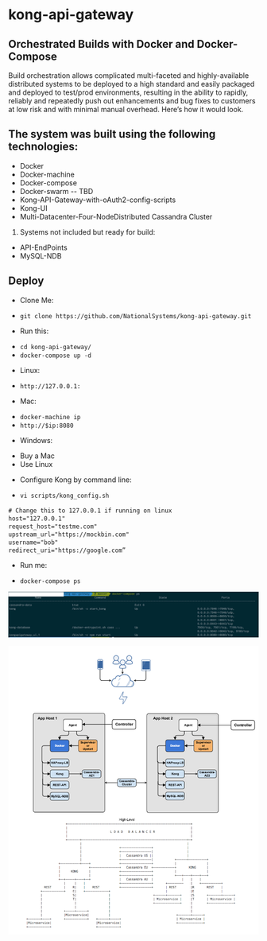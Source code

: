 # kong-api-gateway

## Orchestrated Builds with Docker and Docker-Compose

Build orchestration allows complicated multi-faceted and highly-available distributed systems to be deployed to a high standard and easily packaged and deployed to test/prod environments, resulting in the ability to rapidly, reliably and repeatedly push out enhancements and bug fixes to customers at low risk and with minimal manual overhead. Here’s how it would look. 

## The system was built using the following technologies:
- Docker
- Docker-machine
- Docker-compose
- Docker-swarm -- TBD
- Kong-API-Gateway-with-oAuth2-config-scripts
- Kong-UI
- Multi-Datacenter-Four-NodeDistributed Cassandra Cluster
1. Systems not included but ready for build:
  * API-EndPoints
  * MySQL-NDB

## Deploy

- Clone Me: 
 * `git clone https://github.com/NationalSystems/kong-api-gateway.git`
- Run this: 
 * `cd kong-api-gateway/`
 * `docker-compose up -d`
- Linux:
 * `http://127.0.0.1:`
- Mac:
 * `docker-machine ip`
 * `http://$ip:8080`
- Windows:
 * Buy a Mac
 * Use Linux
- Configure Kong by command line:
 * `vi scripts/kong_config.sh`

```
# Change this to 127.0.0.1 if running on linux
host="127.0.0.1"
request_host="testme.com"
upstream_url="https://mockbin.com"
username="bob"
redirect_uri="https://google.com”
```
- Run me:
 * `docker-compose ps`

![output](/img/docker-ps.jpg?raw=true)

![Kong-APIGateway](/img/Kong-APIGateway-Architecture.png?raw=true)
